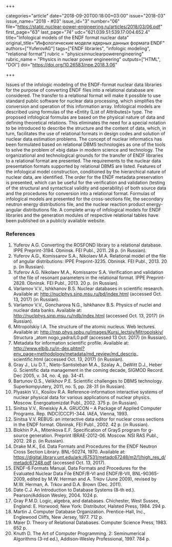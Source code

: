 +++

categories="article"
date="2018-09-20T00:18:00+03:00"
issue="2018-03"
issue_name="2018 - #03"
issue_id="3"
number="06"
file="https://static.nuclear-power-engineering.ru/articles/2018/03/06.pdf"
first_page="63"
last_page="74"
udc="621.039.51:539.17:004.652.4"
title="Infological models of the ENDF format nuclear data"
original_title="Инфологические модели ядерных данных формата ENDF"
authors=["YuferovAG"]
tags=["ENDF libraries", "infologic modeling", "relational format"]
rubric = "physicsinnuclearpowerengineering"
rubric_name = "Physics in nuclear power engineering"
outputs=["HTML", "DOI"]
doi="https://doi.org/10.26583/npe.2018.3.06"

+++

Issues of the infologic modeling of the ENDF-format nuclear data libraries for the purpose of converting ENDF files into a relational database are considered. The transfer to a relational format will make it possible to use standard public software for nuclear data processing, which simplifies the conversion and operation of this information array. Infological models are described using formulas of the «Entity (List of Attributes)» type. The proposed infological formulas are based on the physical nature of data and defining theoretical relations. This eliminates the need for a special notation to be introduced to describe the structure and the content of data, which, in turn, facilitates the use of relational formats in design codes and solution of nuclear data estimation problems. The concept of nuclear informatics has been formulated based on relational DBMS technologies as one of the tools to solve the problem of «big data» in modern science and technology. The organizational and technological grounds for the transfer of ENDF libraries to a relational format are presented. The requirements to the nuclear data presentation formats supported by relational DBMS are listed. Features of the infological model construction, conditioned by the hierarchical nature of nuclear data, are identified. The order for the ENDF metadata preservation is presented, which can be useful for the verification and validation (testing of the structural and syntactical validity and operability) of both source data and the procedures for conversion into a relational format. Formulas of infological models are presented for the cross-sections file, the secondary neutron energy distributions file, and the nuclear reaction product energy-angular distributions file. A complete array of infological models for ENDF libraries and the generation modules of respective relational tables have been published on a publicly available website.

### References

1. Yuferov A.G. Converting the ROSFOND library to a relational database. IPPE Preprint-3194. Obninsk. FEI Publ., 2011. 28 p. (in Russian).
2. Yuferov A.G., Komissarov S.A., Nikolaev M.A. Relational model of the file of angular distributions: IPPE Preprint-3235. Obninsk. FEI Publ., 2013. 20 p. (in Russian).
3. Yuferov A.G. Nikolaev M.A., Komissarov S.A. Verification and validation of the file of resonant parameters in the relational format. IPPE Preprint-2828. Obninsk. FEI Publ., 2013. 20 p. (in Russian).
4. Varlamov V.V., Ishkhanov B.S. Nuclear databases in scientific research. Available at: http://nuclphys.sinp.msu.ru/bd/index.html (accessed Oct. 13, 2017) (in Russian).
5. Varlamov V.V., Goncharova N.G., Ishkhanov B.S. Physics of nuclei and nuclear data banks. Available at: http://nuclphys.sinp.msu.ru/ndb/index.html (accessed Oct. 13, 2017) (in Russian).
6. Mitropolskiy I.A. The structure of the atomic nucleus. Web lectures. Available at: http://nsp.phys.spbu.ru/images/Kursi_lectsiy/Mitropolskiy/ Structura _atom nogo_yadra/L0.pdf (accessed 13 Oct. 2017) (in Russian).
7. Metadata for information scientific profile. Available at: http://www.elbib.ru/in-dex.phtml?env_page=methodology/metadata/md_review/md_descrip_ scientific.html (accessed Oct. 13, 2017) (in Russian).
8. Gray J., Liu D.T., Nieto-Santisteban M.A., Szalay A., DeWitt D.J., Heber G. Scientific data management in the coming decade, SIGMOD Record. Dec 2005, v. 34, no. 4, pp. 34-41.
9. Bartunov O.S., Velikhov P.E. Scientific challenges to DBMS technology. Superkompyutery, 2011, no. 5, pp. 28-31 (in Russian).
10. Plyaskin V.I., Kosilov R.A. Reference-information interactive systems of nuclear physical data for various applications of nuclear physics. Moscow. Energoatomizdat Publ., 2002. 375 p. (in Russian).
11. Sinitsa V.V., Rineiskiy A.A. GRUCON – A Package of Applied Computer Programs. Rep. INDC(CCCP)-344. IAEA, Vienna, 1993.
12. Sinitsa V.V. REBUS: an interactive data editor for nuclear cross sections in the ENDF format. Obninsk, FEI Publ., 2002. 42 p. (in Russian).
13. Blokhin P.A., Mitenkova E.F. Specification of GrayS program for g-source generation. Preprint IBRAE-2012-06. Moscow. NSI RAS Publ., 2012. 28 p. (in Russian).
14. Drake M.K., Ed. Data Formats and Procedures for the ENDF Neutron Cross Section Library. BNL-50274, 1970. Available at: https://digital.library.unt.edu/ark:/67531/metadc67248/m2/1/high_res_d/metadc67248.pdf (accessed Oct. 13, 2017).
15. ENDF-6 Formats Manual, Data Formats and Procedures for the Evaluated Nuclear Data File ENDF/B-VI and ENDF/B-VII, BNL-90365-2009, edited by M.W. Herman and A. Trkov (June 2009), revised by M.W. Herman, A. Trkov and D.A. Brown (Dec. 2011).
16. Datе C.J. An Introduction to Database Systems (8-th ed.). Pearson/Addison Wesley, 2004. 1024 p.
17. Gray P.M.D. Logic, algebra, and databases. Chichester, West Sussex, England: E. Horwood; New York: Distributor, Halsted Press, 1984. 294 p.
18. Martin J. Computer Database Organization. Prentice-Hall, Inc., Englewood Cliffs, New Jersey, 1977. 712 p.
19. Maier D. Theory of Relational Databases. Computer Science Press, 1983. 652 p.
20. Knuth D. The Art of Computer Programming. 2: Seminumerical Algorithms (3-rd ed.), Addison-Wesley Professional, 1997. 784 p.